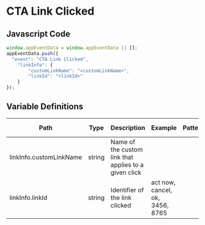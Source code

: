 # CTA Link Clicked

### 

## Javascript Code
```js
window.appEventData = window.appEventData || [];
appEventData.push({
  "event": "CTA Link Clicked",
    "linkInfo": {
        "customLinkName": "<customLinkName>",
        "linkId": "<linkId>"
    }
});
```

## Variable Definitions

|Path|Type|Description|Example|Pattern|Min Length|Max Length|Minimum|Maximum|Multiple Of|
| --- | --- | --- | --- | --- | --- | --- | --- | --- | --- |
|linkInfo.customLinkName|string|Name of the custom link that applies to a given click||||||||
|linkInfo.linkId|string|Identifier of the link clicked|act now, cancel, ok, 3456, 8765|||||||




